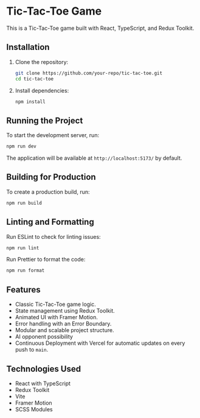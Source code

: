 # Tic-Tac-Toe Game

This is a Tic-Tac-Toe game built with React, TypeScript, and Redux Toolkit.

## Installation

1. Clone the repository:
   ```sh
   git clone https://github.com/your-repo/tic-tac-toe.git
   cd tic-tac-toe
   ```

2. Install dependencies:
   ```sh
   npm install
   ```

## Running the Project

To start the development server, run:
```sh
npm run dev
```

The application will be available at `http://localhost:5173/` by default.

## Building for Production

To create a production build, run:
```sh
npm run build
```

## Linting and Formatting

Run ESLint to check for linting issues:
```sh
npm run lint
```

Run Prettier to format the code:
```sh
npm run format
```

## Features

- Classic Tic-Tac-Toe game logic.
- State management using Redux Toolkit.
- Animated UI with Framer Motion.
- Error handling with an Error Boundary.
- Modular and scalable project structure.
- AI opponent possibility
- Continuous Deployment with Vercel for automatic updates on every push to `main`.

## Technologies Used

- React with TypeScript
- Redux Toolkit
- Vite
- Framer Motion
- SCSS Modules

